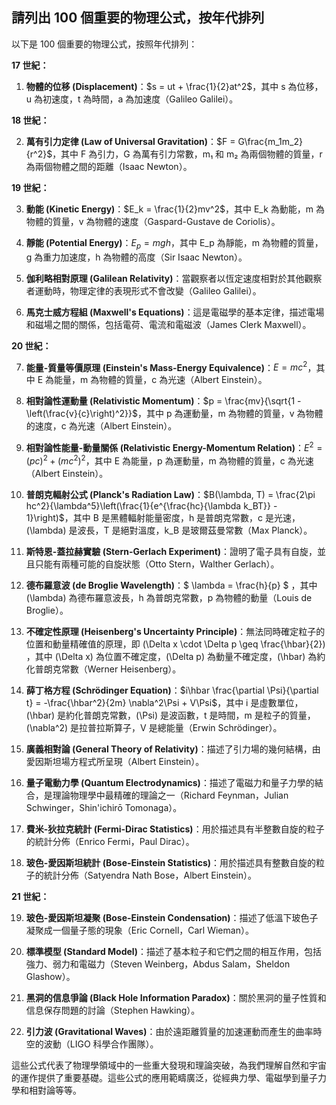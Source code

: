 ## 請列出 100 個重要的物理公式，按年代排列

以下是 100 個重要的物理公式，按照年代排列：

**17 世紀：**

1. **物體的位移 (Displacement)**：$s = ut + \frac{1}{2}at^2$，其中 s 為位移，u 為初速度，t 為時間，a 為加速度（Galileo Galilei）。

**18 世紀：**

2. **萬有引力定律 (Law of Universal Gravitation)**：$F = G\frac{m_1m_2}{r^2}$，其中 F 為引力，G 為萬有引力常數，m₁ 和 m₂ 為兩個物體的質量，r 為兩個物體之間的距離（Isaac Newton）。

**19 世紀：**

3. **動能 (Kinetic Energy)**：$E_k = \frac{1}{2}mv^2$，其中 E_k 為動能，m 為物體的質量，v 為物體的速度（Gaspard-Gustave de Coriolis）。

4. **靜能 (Potential Energy)**：$E_p = mgh$，其中 E_p 為靜能，m 為物體的質量，g 為重力加速度，h 為物體的高度（Sir Isaac Newton）。

5. **伽利略相對原理 (Galilean Relativity)**：當觀察者以恆定速度相對於其他觀察者運動時，物理定律的表現形式不會改變（Galileo Galilei）。

6. **馬克士威方程組 (Maxwell's Equations)**：這是電磁學的基本定律，描述電場和磁場之間的關係，包括電荷、電流和電磁波（James Clerk Maxwell）。

**20 世紀：**

7. **能量-質量等價原理 (Einstein's Mass-Energy Equivalence)**：$E = mc^2$，其中 E 為能量，m 為物體的質量，c 為光速（Albert Einstein）。

8. **相對論性運動量 (Relativistic Momentum)**：$p = \frac{mv}{\sqrt{1 - \left(\frac{v}{c}\right)^2}}$，其中 p 為運動量，m 為物體的質量，v 為物體的速度，c 為光速（Albert Einstein）。

9. **相對論性能量-動量關係 (Relativistic Energy-Momentum Relation)**：$E^2 = (pc)^2 + (mc^2)^2$，其中 E 為能量，p 為運動量，m 為物體的質量，c 為光速（Albert Einstein）。

10. **普朗克輻射公式 (Planck's Radiation Law)**：$B(\lambda, T) = \frac{2\pi hc^2}{\lambda^5}\left(\frac{1}{e^{\frac{hc}{\lambda k_BT}} - 1}\right)$，其中 B 是黑體輻射能量密度，h 是普朗克常數，c 是光速，\(\lambda\) 是波長，T 是絕對溫度，k_B 是玻爾茲曼常數（Max Planck）。

11. **斯特恩-蓋拉赫實驗 (Stern-Gerlach Experiment)**：證明了電子具有自旋，並且只能有兩種可能的自旋狀態（Otto Stern，Walther Gerlach）。

12. **德布羅意波 (de Broglie Wavelength)**：$ \lambda = \frac{h}{p} $ ，其中 \(\lambda\) 為德布羅意波長，h 為普朗克常數，p 為物體的動量（Louis de Broglie）。

13. **不確定性原理 (Heisenberg's Uncertainty Principle)**：無法同時確定粒子的位置和動量精確值的原理，即 \(\Delta x \cdot \Delta p \geq \frac{\hbar}{2}\) ，其中 \(\Delta x\) 為位置不確定度，\(\Delta p\) 為動量不確定度，\(\hbar\) 為約化普朗克常數（Werner Heisenberg）。

14. **薛丁格方程 (Schrödinger Equation)**：$i\hbar \frac{\partial \Psi}{\partial t} = -\frac{\hbar^2}{2m} \nabla^2\Psi + V\Psi$，其中 i 是虛數單位，\(\hbar\) 是約化普朗克常數，\(\Psi\) 是波函數，t 是時間，m 是粒子的質量，\(\nabla^2\) 是拉普拉斯算子，V 是總能量（Erwin Schrödinger）。

15. **廣義相對論 (General Theory of Relativity)**：描述了引力場的幾何結構，由愛因斯坦場方程式所呈現（Albert Einstein）。

16. **量子電動力學 (Quantum Electrodynamics)**：描述了電磁力和量子力學的結合，是理論物理學中最精確的理論之一（Richard Feynman，Julian Schwinger，Shin'ichirō Tomonaga）。

17. **費米-狄拉克統計 (Fermi-Dirac Statistics)**：用於描述具有半整數自旋的粒子的統計分佈（Enrico Fermi，Paul Dirac）。

18. **玻色-愛因斯坦統計 (Bose-Einstein Statistics)**：用於描述具有整數自旋的粒子的統計分佈（Satyendra Nath Bose，Albert Einstein）。

**21 世紀：**

19. **玻色-愛因斯坦凝聚 (Bose-Einstein Condensation)**：描述了低溫下玻色子凝聚成一個量子態的現象（Eric Cornell，Carl Wieman）。

20. **標準模型 (Standard Model)**：描述了基本粒子和它們之間的相互作用，包括強力、弱力和電磁力（Steven Weinberg，Abdus Salam，Sheldon Glashow）。

21. **黑洞的信息爭論 (Black Hole Information Paradox)**：關於黑洞的量子性質和信息保存問題的討論（Stephen Hawking）。

22. **引力波 (Gravitational Waves)**：由於遠距離質量的加速運動而產生的曲率時空的波動（LIGO 科學合作團隊）。

這些公式代表了物理學領域中的一些重大發現和理論突破，為我們理解自然和宇宙的運作提供了重要基礎。這些公式的應用範疇廣泛，從經典力學、電磁學到量子力學和相對論等等。
